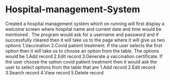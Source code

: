 # Hospital-management-System
 Created a hospital management system which on running will first display a welcome screen where hospital name and current date and time would be mentioned . The program would ask for a username and password and if successfully cleared then it will take us to the page where it will give us two options 1.Vaccination 2.Covid patient treatment. If the user selects the first option then it will take us to choose an option from the table. The options would be 1.Add record 2.Edit record 3.Generate a vaccination certificate. If the user choose the option covid patient treatment then it would ask the user to select options from the table that are 1.Add record 2.Edit record 3.Search record 4.View record 5.Delete record
